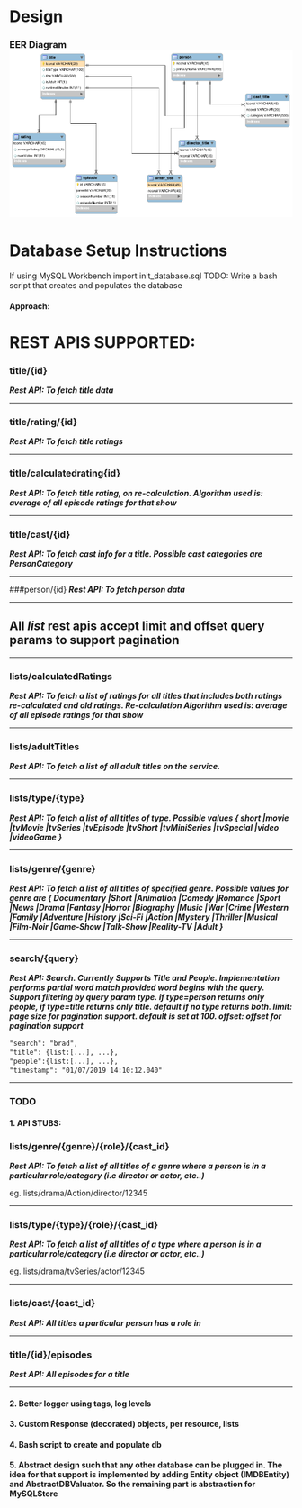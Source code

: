 # Design

### EER Diagram  ![database diagram](db.png)

# Database Setup Instructions
If using MySQL Workbench import init_database.sql
TODO: Write a bash script that creates and populates the database  

#### Approach:

# REST APIS SUPPORTED:

### title/{id} 
***Rest API: To fetch title data***

---
### title/rating/{id}
***Rest API: To fetch title ratings***

---
### title/calculatedrating{id}
***Rest API: To fetch title rating, on re-calculation. Algorithm used is: average of all episode ratings for that show***

---
### title/cast/{id}
***Rest API: To fetch cast info for a title. Possible cast categories are PersonCategory***

---
###person/{id}
***Rest API: To fetch person data***

---


## All *list* rest apis accept limit and offset query params to support pagination

---

### lists/calculatedRatings
***Rest API: To fetch a list of ratings for all titles that includes both ratings re-calculated and old ratings. Re-calculation Algorithm used is: average of all episode ratings for that show***

---
### lists/adultTitles
***Rest API: To fetch a list of all adult titles on the service.***

---
### lists/type/{type}
***Rest API: To fetch a list of all titles of type. Possible values { short |movie |tvMovie |tvSeries |tvEpisode |tvShort |tvMiniSeries |tvSpecial |video |videoGame }***

---
### lists/genre/{genre}
***Rest API: To fetch a list of all titles of specified genre. Possible values for genre are { Documentary |Short |Animation |Comedy |Romance |Sport |News |Drama |Fantasy |Horror |Biography |Music |War |Crime |Western |Family |Adventure |History |Sci-Fi |Action |Mystery |Thriller |Musical |Film-Noir |Game-Show |Talk-Show |Reality-TV |Adult }***

---
### search/{query}
***Rest API: Search. Currently Supports Title and People. Implementation performs partial word match provided word begins with the query. Support filtering by query param type. if type=person returns only people, if type=title returns only title. default if no type returns both. limit: page size for pagination support. default is set at 100. offset: offset for pagination support***

    "search": "brad",
    "title": {list:[...], ...},
    "people":{list:[...], ...},
    "timestamp": "01/07/2019 14:10:12.040"

---
### TODO 

#### 1. API STUBS:

### lists/genre/{genre}/{role}/{cast_id}
***Rest API: To fetch a list of all titles of a genre where a person is in a particular role/category (i.e director or actor, etc..)***

eg. lists/drama/Action/director/12345

---
### lists/type/{type}/{role}/{cast_id}
***Rest API: To fetch a list of all titles of a type where a person is in a particular role/category (i.e director or actor, etc..)***

eg. lists/drama/tvSeries/actor/12345

---
### lists/cast/{cast_id}
***Rest API: All titles a particular person has a role in***

---

### title/{id}/episodes
***Rest API: All episodes for a title***

---


#### 2. Better logger using tags, log levels

#### 3. Custom Response (decorated) objects, per resource, lists

#### 4. Bash script to create and populate db

#### 5. Abstract design such that any other database can be plugged in. The idea for that support is implemented by adding Entity object (IMDBEntity) and AbstractDBValuator. So the remaining part is abstraction for MySQLStore     